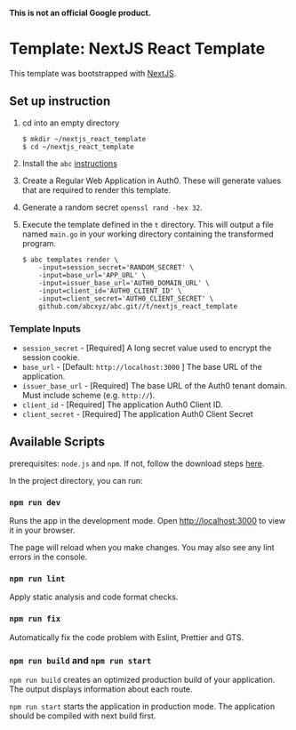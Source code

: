 **This is not an official Google product.**

# Template: NextJS React Template

This template was bootstrapped with [NextJS](https://nextjs.org/).

## Set up instruction

1. cd into an empty directory

    ```shell
    $ mkdir ~/nextjs_react_template
    $ cd ~/nextjs_react_template
    ```
1. Install the `abc` [instructions](https://github.com/abcxyz/abc#user-guide)

1. Create a Regular Web Application in Auth0. These will generate values that are required to render this template.
1. Generate a random secret `openssl rand -hex 32`.
1. Execute the template defined in the `t` directory.
This will output a file named `main.go` in your working directory containing
the transformed program.

    ```shell
    $ abc templates render \
        -input=session_secret='RANDOM_SECRET' \
        -input=base_url='APP_URL' \
        -input=issuer_base_url='AUTH0_DOMAIN_URL' \
        -input=client_id='AUTH0_CLIENT_ID' \
        -input=client_secret='AUTH0_CLIENT_SECRET' \
        github.com/abcxyz/abc.git//t/nextjs_react_template
    ```

### Template Inputs
- `session_secret` - [Required] A long secret value used to encrypt the session cookie.
- `base_url` - [Default: `http://localhost:3000` ] The base URL of the application.
- `issuer_base_url` - [Required] The base URL of the Auth0 tenant domain. Must include scheme (e.g. `http://`).
- `client_id` - [Required] The application Auth0 Client ID.
- `client_secret` - [Required] The application Auth0 Client Secret

## Available Scripts
prerequisites: `node.js` and `npm`. If not, follow the download steps [here](https://docs.npmjs.com/downloading-and-installing-node-js-and-npm).

In the project directory, you can run:

### `npm run dev`

Runs the app in the development mode. Open [http://localhost:3000](http://localhost:3000) to view it in your browser.

The page will reload when you make changes. You may also see any lint errors in the console.

### `npm run lint`

Apply static analysis and code format checks.

### `npm run fix`

Automatically fix the code problem with Eslint, Prettier and GTS.

### `npm run build` and `npm run start`

`npm run build` creates an optimized production build of your application. The output displays information about each route.

`npm run start` starts the application in production mode. The application should be compiled with next build first.
